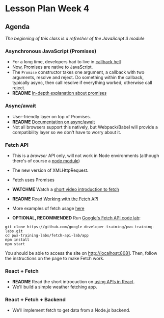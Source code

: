 # Lesson Plan Week 4

## Agenda

_The beginning of this class is a refresher of the JavaScript 3 module_

### Asynchronous JavaScript (Promises)

- For a long time, developers had to live in [callback hell](http://callbackhell.com/)
- Now, Promises are native to JavaScript.
- The `Promise` constructor takes one argument, a callback with two arguments, resolve and reject. Do something within the callback, typically async, then call resolve if everything worked, otherwise call reject.
- **README** [In-depth explanation about promises](https://developers.google.com/web/fundamentals/primers/promises)


### Async/await 
- User-friendly layer on top of Promises.
- **README** [Documentation on async/await](https://javascript.info/async-await)
- Not all browsers support this natively, but Webpack/Babel will provide a compatibility layer so we don't have to worry about it.

### Fetch API
- This is a _browser_ API only, will not work in Node environments (although there's of course a [node module](https://www.npmjs.com/package/node-fetch))
- The new version of XMLHttpRequest.
- Fetch uses Promises
- **WATCHME** Watch a [short video introduction to fetch](https://www.youtube.com/watch?v=g6-ZwZmRncs)
- **README** Read [Working with the Fetch API](https://developers.google.com/web/ilt/pwa/working-with-the-fetch-api)
- More examples of fetch usage [here](https://developer.mozilla.org/en-US/docs/Web/API/Fetch_API/Using_Fetch)

- **OPTIONAL, RECOMMENDED** Run [Google's Fetch API code lab](https://developers.google.com/web/ilt/pwa/lab-fetch-api):

```
git clone https://github.com/google-developer-training/pwa-training-labs.git
cd pwa-training-labs/fetch-api-lab/app
npm install
npm start
```

You should be able to access the site on <http://localhost:8081>. Then, follow the instructions on the page to make Fetch work. 

### React + Fetch

- **README** Read the short introcuction on [using APIs in React](https://reactjs.org/docs/faq-ajax.html). 
- We'll build a simple weather fetching app.

### React + Fetch + Backend

- We'll implement fetch to get data from a Node.js backend. 
